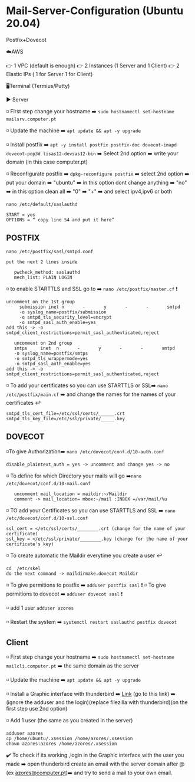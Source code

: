 # Mail-Server-Configuration (Ubuntu 20.04)
Postfix+Dovecot

☁️AWS

👉 1 VPC (default is enough)
👉 2 Instances (1 Server and 1 Client)
👉 2 Elastic IPs ( 1 for Server 1 for Client)


🖥️Terminal (Termius/Putty)

▶️ Server

◽ First step change your hostname ➡️ `sudo hostnamectl set-hostname mailsrv.computer.pt`

◽ Update the machine ➡️ `apt update && apt -y upgrade` 

◽ Install postfix ➡️ `apt -y install postfix postfix-doc dovecot-imapd dovecot-pop3d lisas12-devsas12-bin` ➡️ Select 2nd option ➡️ write your domain (in this case computer.pt)

◽ Reconfigurate postfix ➡️ `dpkg-reconfigure postfix` ➡️ select 2nd option ➡️ put your domain ➡️ "ubuntu" ➡️ in this option dont change anything ➡️ "no" ➡️ in this option clean all ➡️ "0" ➡️ "+" ➡️ and select ipv4,ipv6 or both

`nano /etc/default/saslauthd`
```
START = yes
OPTIONS = “ copy line 54 and put it here”
```

## POSTFIX

`nano /etc/postfix/sasl/smtpd.conf`

```
put the next 2 lines inside

   pwcheck_method: saslauthd
   mech_list: PLAIN LOGIN
```

◽ to enable STARTTLS and SSL go to ➡️ `nano /etc/postfix/master.cf` ❗
```
uncomment on the 1st group
     submission inet n       -       y       -       -       smtpd
     -o syslog_name=postfix/submission
     -o smtpd_tls_security_level=encrypt
     -o smtpd_sasl_auth_enable=yes
add this -> -o smtpd_client_restrictions=permit_sasl_authenticated,reject

   uncomment on 2nd group
   smtps     inet  n       -       y       -       -       smtpd
   -o syslog_name=postfix/smtps
   -o smtpd_tls_wrappermode=yes
   -o smtpd_sasl_auth_enable=yes
add this -> -o smtpd_client_restrictions=permit_sasl_authenticated,reject
```
◽ To add your certificates so you can use STARTTLS or SSL➡️ `nano /etc/postfix/main.cf` ➡️ and change the names for the names of your certificates 
                                                                                                                                                   ↩️
```
smtpd_tls_cert_file=/etc/ssl/certs/______.crt
smtpd_tls_key_file=/etc/ssl/private/_____.key
```

## DOVECOT

◽To give Authorization➡️ `nano /etc/dovecot/conf.d/10-auth.conf`
   ```
   disable_plaintext_auth = yes -> uncomment and change yes -> no
```

◽ To define for which Directory your mails will go ➡️`nano /etc/dovecot/conf.d/10-mail.conf`
```
   uncomment mail_location = maildir:~/Maildir
   comment -> mail_location= mbox:~/mail :INBOX =/var/mail/%u
```
◽ TO add your Certificates so you can use STARTTLS and SSL ➡️ `nano /etc/dovecot/conf.d/10-ssl.conf` 
```
ssl_cert = </etc/ssl/certs/________.crt (change for the name of your certificate)
ssl_key = </etc/ssl/private/________.key (change for the name of your certificate's key)
```
◽ To create automatic the Maildir everytime you create a user 
                                                               ↩️
```                                                              
cd  /etc/skel
do the next command -> maildirmake.dovecot Maildir
```

◽ To give permitions to postfix ➡️ `adduser postfix sasl` ❗
◽ To give permitions to dovecot ➡️ `adduser dovecot sasl` ❗

◽ add 1 user `adduser azores`

◽ Restart the system ➡️ `systemctl restart saslauthd postfix dovecot`

## Client

◽ First step change your hostname ➡️ `sudo hostnamectl set-hostname mailcli.computer.pt` ➡️ the same domain as the server

◽ Update the machine ➡️ `apt update && apt -y upgrade` 

◽ Install a Graphic interface with thunderbird ➡️ [Link](https://gist.github.com/jdmedeiros/32bbb759d74860d1de92c6a2c34f96f1) (go to this link) ➡️ (ignore the adduser and the login)(replace filezilla with thunderbird)(on the first step use 2nd option)

◽ Add 1 user (the same as you created in the server)
```
adduser azores
cp /home/ubuntu/.xsession /home/azores/.xsession
chown azores:azores /home/azores/.xsession 
```

✔️ To check if its working ,login in the Graphic interface with the user you made ➡️ open thunderbird create an email with the server domain after @ 
(ex azores@computer.pt)➡️  and try to send a mail to your own email.




